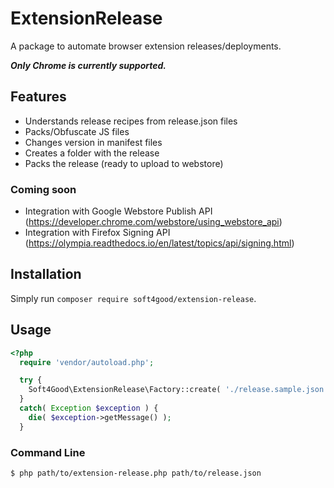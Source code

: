 ExtensionRelease
================

A package to automate browser extension releases/deployments.

***Only Chrome is currently supported.***

## Features

- Understands release recipes from release.json files
- Packs/Obfuscate JS files
- Changes version in manifest files
- Creates a folder with the release
- Packs the release (ready to upload to webstore) 

### Coming soon

- Integration with Google Webstore Publish API (https://developer.chrome.com/webstore/using_webstore_api)
- Integration with Firefox Signing API (https://olympia.readthedocs.io/en/latest/topics/api/signing.html)

## Installation

Simply run `composer require soft4good/extension-release`.

## Usage

```php
<?php
  require 'vendor/autoload.php';

  try {
    Soft4Good\ExtensionRelease\Factory::create( './release.sample.json' );
  }
  catch( Exception $exception ) {
    die( $exception->getMessage() );
  }
```

### Command Line
```
$ php path/to/extension-release.php path/to/release.json
```
